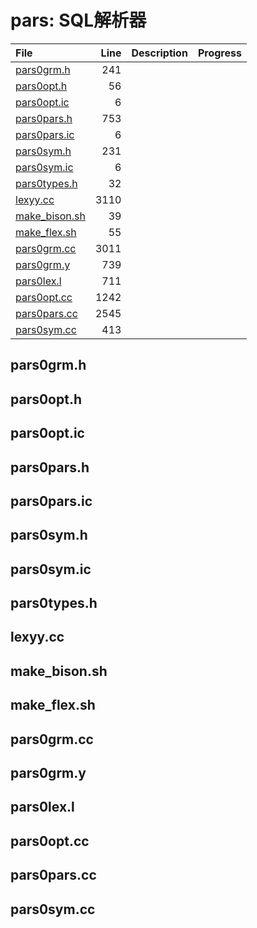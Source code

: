 # pars: SQL解析器

|File|Line|Description|Progress|
|:---|---:|:---|:---|
| [pars0grm.h](#pars0grm.h)              |   241 |||
| [pars0opt.h](#pars0opt.h)              |    56 |||
| [pars0opt.ic](#pars0opt.ic)            |     6 |||
| [pars0pars.h](#pars0pars.h)            |   753 |||
| [pars0pars.ic](#pars0pars.ic)          |     6 |||
| [pars0sym.h](#pars0sym.h)              |   231 |||
| [pars0sym.ic](#pars0sym.ic)            |     6 |||
| [pars0types.h](#pars0types.h)          |    32 |||
| [lexyy.cc](#lexyy.cc)            |  3110 |||
| [make_bison.sh](#make_bison.sh)  |    39 |||
| [make_flex.sh](#make_flex.sh)    |    55 |||
| [pars0grm.cc](#pars0grm.cc)      |  3011 |||
| [pars0grm.y](#pars0grm.y)        |   739 |||
| [pars0lex.l](#pars0lex.l)        |   711 |||
| [pars0opt.cc](#pars0opt.cc)      |  1242 |||
| [pars0pars.cc](#pars0pars.cc)    |  2545 |||
| [pars0sym.cc](#pars0sym.cc)      |   413 |||

## pars0grm.h
<span id="pars0grm.h" />

## pars0opt.h
<span id="pars0opt.h" />

## pars0opt.ic
<span id="pars0opt.ic" />

## pars0pars.h
<span id="pars0pars.h" />

## pars0pars.ic
<span id="pars0pars.ic" />

## pars0sym.h
<span id="pars0sym.h" />

## pars0sym.ic
<span id="pars0sym.ic" />

## pars0types.h
<span id="pars0types.h" />

## lexyy.cc
<span id="lexyy.cc" />

## make_bison.sh
<span id="make_bison.sh" />

## make_flex.sh
<span id="make_flex.sh" />

## pars0grm.cc
<span id="pars0grm.cc" />

## pars0grm.y
<span id="pars0grm.y" />

## pars0lex.l
<span id="pars0lex.l" />

## pars0opt.cc
<span id="pars0opt.cc" />

## pars0pars.cc
<span id="pars0pars.cc" />

## pars0sym.cc
<span id="pars0sym.cc" />

